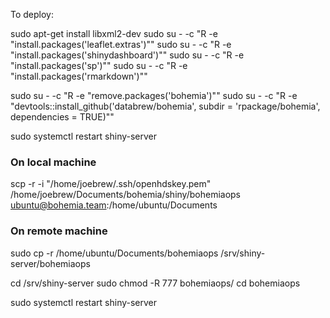 To deploy:

sudo apt-get install libxml2-dev
sudo su - -c "R -e \"install.packages('leaflet.extras')\""
sudo su - -c "R -e \"install.packages('shinydashboard')\""
sudo su - -c "R -e \"install.packages('sp')\""
sudo su - -c "R -e \"install.packages('rmarkdown')\""

sudo su - -c "R -e \"remove.packages('bohemia')\""
sudo su - -c "R -e \"devtools::install_github('databrew/bohemia', subdir = 'rpackage/bohemia', dependencies = TRUE)\""





sudo systemctl restart shiny-server


### On local machine

scp -r -i "/home/joebrew/.ssh/openhdskey.pem" /home/joebrew/Documents/bohemia/shiny/bohemiaops ubuntu@bohemia.team:/home/ubuntu/Documents


### On remote machine

sudo cp -r /home/ubuntu/Documents/bohemiaops /srv/shiny-server/bohemiaops

cd /srv/shiny-server
sudo chmod -R 777 bohemiaops/
cd bohemiaops

sudo systemctl restart shiny-server

